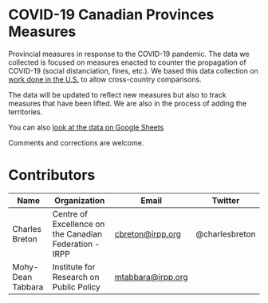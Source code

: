 # COVID-19 Canadian Provinces Measures

Provincial measures in response to the COVID-19 pandemic. The data we collected is focused on measures enacted to counter the propagation of COVID-19 (social distanciation, fines, etc.). We based this data collection on [work done in the U.S.](https://docs.google.com/spreadsheets/d/1zu9qEWI8PsOI_i8nI_S29HDGHlIp2lfVMsGxpQ5tvAQ/edit#gid=0) to allow cross-country comparisons.

The data will be updated to reflect new measures but also to track measures that have been lifted. We are also in the process of adding the territories. 

You can also [look at the data on Google Sheets](https://docs.google.com/spreadsheets/d/11QKjG4urlLSEfM6YOjJm0dpwUVde3cv9iXxawsodw70/edit?usp=sharing)

Comments and corrections are welcome. 

# Contributors
Name | Organization | Email | Twitter
--- | --- | --- | ---
Charles Breton | Centre of Excellence on the Canadian Federation - IRPP | cbreton@irpp.org | @charlesbreton
Mohy-Dean Tabbara | Institute for Research on Public Policy | mtabbara@irpp.org | |
